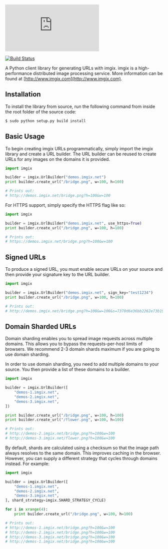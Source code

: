 ![imgix logo](https://assets.imgix.net/imgix-logo-web-2014.pdf?page=2&fm=png&w=200&h=200)

[![Build Status](https://travis-ci.org/imgix/imgix-python.png?branch=master)](https://travis-ci.org/imgix/imgix-python)

A Python client library for generating URLs with imgix. imgix is a high-performance
distributed image processing service. More information can be found at
[http://www.imgix.com](http://www.imgix.com).

Installation
------------

To install the library from source, run the following command from inside
the root folder of the source code:

```bash
$ sudo python setup.py build install
```


Basic Usage
-----------

To begin creating imgix URLs programmatically, simply import the imgix library
and create a URL builder. The URL builder can be reused to create URLs for any
images on the domains it is provided.


```python
import imgix

builder = imgix.UrlBuilder("demos.imgix.net")
print builder.create_url("/bridge.png", w=100, h=100)

# Prints out:
# http://demos.imgix.net/bridge.png?h=100&w=100
```

For HTTPS support, simply specify the HTTPS flag like so:

```python
import imgix

builder = imgix.UrlBuilder("demos.imgix.net", use_https=True)
print builder.create_url("/bridge.png", w=100, h=100)

# Prints out:
# https://demos.imgix.net/bridge.png?h=100&w=100
```

Signed URLs
-----------

To produce a signed URL, you must enable secure URLs on your source and then
provide your signature key to the URL builder.

```python
import imgix

builder = imgix.UrlBuilder("demos.imgix.net", sign_key="test1234")
print builder.create_url("/bridge.png", w=100, h=100)

# Prints out:
# http://demos.imgix.net/bridge.png?h=100&w=100&s=7370d6e36bb2262e73b19578739af1af
```


Domain Sharded URLs
-------------------

Domain sharding enables you to spread image requests across multiple domains.
This allows you to bypass the requests-per-host limits of browsers. We
recommend 2-3 domain shards maximum if you are going to use domain sharding.

In order to use domain sharding, you need to add multiple domains to your
source. You then provide a list of these domains to a builder.

```python
import imgix

builder = imgix.UrlBuilder([
    "demos-1.imgix.net",
    "demos-2.imgix.net",
    "demos-3.imgix.net",
])

print builder.create_url("/bridge.png", w=100, h=100)
print builder.create_url("/flower.png", w=100, h=100)

# Prints out:
# http://demos-2.imgix.net/bridge.png?h=100&w=100
# http://demos-3.imgix.net/flower.png?h=100&w=100
```

By default, shards are calculated using a checksum so that the image path
always resolves to the same domain. This improves caching in the browser.
However, you can supply a different strategy that cycles through domains
instead. For example:

```python
import imgix

builder = imgix.UrlBuilder([
    "demos-1.imgix.net",
    "demos-2.imgix.net",
    "demos-3.imgix.net",
], shard_strategy=imgix.SHARD_STRATEGY_CYCLE)

for i in xrange(4):
    print builder.create_url("/bridge.png", w=100, h=100)

# Prints out:
# http://demos-1.imgix.net/bridge.png?h=100&w=100
# http://demos-2.imgix.net/bridge.png?h=100&w=100
# http://demos-3.imgix.net/bridge.png?h=100&w=100
# http://demos-1.imgix.net/bridge.png?h=100&w=100
```
